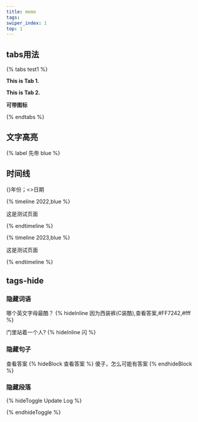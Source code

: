 ```yaml
---
title: memo
tags:
swiper_index: 1
top: 1
---
```


## tabs用法

{% tabs test1 %}
<!-- tab -->
**This is Tab 1.**
<!-- endtab -->

<!-- tab -->
**This is Tab 2.**
<!-- endtab -->

<!-- tab 炸弹@fas fa-bomb -->
**可带图标**
<!-- endtab -->
{% endtabs %}

## 文字高亮


{% label 先帝 blue %}

## 时间线

{}年份；<>日期

{% timeline 2022,blue %}
<!-- timeline 01-02 -->
这是测试页面
<!-- endtimeline -->
{% endtimeline %}

{% timeline 2023,blue %}
<!-- timeline 01-05 -->
这是测试页面
<!-- endtimeline -->
{% endtimeline %}

## tags-hide

### 隐藏词语

哪个英文字母最酷？ {% hideInline 因为西装裤(C装酷),查看答案,#FF7242,#fff %}

门里站着一个人? {% hideInline 闪 %}

### 隐藏句子

查看答案
{% hideBlock 查看答案 %}
傻子，怎么可能有答案
{% endhideBlock %}

### 隐藏段落

{% hideToggle Update Log %}

{% endhideToggle %}


